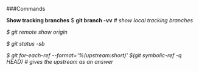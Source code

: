 ###Commands

**Show tracking branches**
$ <b>git branch -vv</b>  <em># show local tracking branches  

$ git remote show origin

$ git status -sb

$ git for-each-ref --format='%(upstream:short)' $(git symbolic-ref -q HEAD) <em># gives the upstream as an answer</em>

